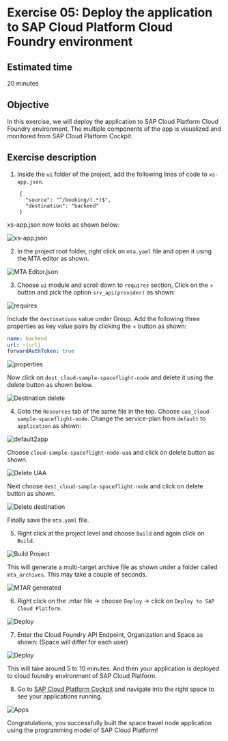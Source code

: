 # Exercise 05: Deploy the application to SAP Cloud Platform Cloud Foundry environment

## Estimated time

20 minutes

## Objective

In this exercise, we will deploy the application to SAP Cloud Platform Cloud Foundry environment. The multiple components of the app is visualized and monitored from SAP Cloud Platform Cockpit.

## Exercise description


1. Inside the `ui` folder of the project, add the following lines of code to `xs-app.json`.
```,
    {
      "source": "^/booking/(.*)$",
      "destination": "backend"
    }
```
xs-app.json now looks as shown below:

![xs-app.json](./images/xsapp.png?raw=true)

2. In the project root folder, right click on `mta.yaml` file and open it using the MTA editor as shown.

![MTA Editor.json](./images/mta_editor.png?raw=true)

3. Choose `ui` module and scroll down to `requires` section, Click on the + button and pick the option `srv_api(provider)` as shown:

![requires](./images/srv_api.png?raw=true)

Include the `destinations` value under Group. Add the following three properties as key value pairs by clicking the + button as shown:
```yaml
name: backend
url: ~{url}
forwardAuthToken: true
```
![properties](./images/properties.png?raw=true)

Now click on `dest_cloud-sample-spaceflight-node` and delete it using the delete button as shown below.

![Destination delete](./images/destination.png?raw=true)

4. Goto the `Resources` tab of the same file in the top. Choose `uaa_cloud-sample-spaceflight-node`. Change the service-plan from `default` to `application` as shown:

![default2app](./images/default2app.png?raw=true)

Choose `cloud-sample-spaceflight-node-uaa` and click on delete button as shown. 

![Delete UAA](./images/delete_uaa.png?raw=true)

Next choose `dest_cloud-sample-spaceflight-node` and click on delete button as shown. 

![Delete destination](./images/delete_dest.png?raw=true)

Finally save the `mta.yaml` file.

5. Right click at the project level and choose `Build` and again click on `Build`. 

![Build Project](./images/build_project.png?raw=true)

This will generate a multi-target archive file as shown under a folder called `mta_archives`. This may take a couple of seconds.

![MTAR generated](./images/generate_mtar.png?raw=true)

6. Right click on the .mtar file -> choose `Deploy` -> click on `Deploy to SAP Cloud Platform`.

![Deploy](./images/deploy.png?raw=true)

7. Enter the Cloud Foundry API Endpoint, Organization and Space as shown: (Space will differ for each user)

![Deploy](./images/cf_org_space.png?raw=true)

This will take around 5 to 10 minutes. And then your application is deployed to cloud foundry environment of SAP Cloud Platform.

8. Go to [SAP Cloud Platform Cockpit](https://account.hana.ondemand.com/) and navigate into the right space to see your applications running. 

![Apps](./images/apps.png?raw=true)

Congratulations, you successfully built the space travel node application using the programming model of SAP Cloud Platform!

